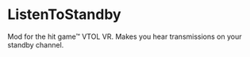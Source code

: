 # ListenToStandby
Mod for the hit game™ VTOL VR. Makes you hear transmissions on your standby channel.
